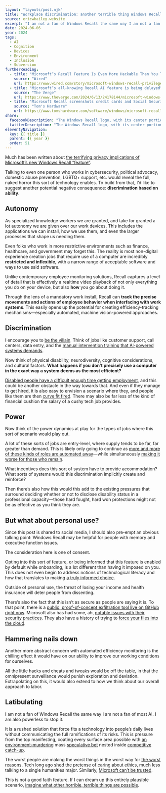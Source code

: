 ```yaml
---
layout: "layouts/post.njk"
title: "Workplace discrimination: another terrible thing Windows Recall might enable"
source: ericwbailey.website
excerpt: "I am not a fan of Windows Recall the same way I am not a fan of most AI"
date: 2024-06-06
year: 2024
tags:
  - AI
  - Cognition
  - Devices
  - Environment
  - Inclusion
  - Subversion
furtherReading:
  - title: "Microsoft’s Recall Feature Is Even More Hackable Than You Thought"
    source: "Wired"
    url: https://www.wired.com/story/microsoft-windows-recall-privilege-escalation/
  - title: "Microsoft’s all-knowing Recall AI feature is being delayed"
    source: "The Verge"
    url: https://www.theverge.com/2024/6/13/24178144/microsoft-windows-ai-recall-feature-delay
  - title: "Microsoft Recall screenshots credit cards and Social Security numbers, even with the “sensitive information” filter enabled"
    source: "Tom's Hardware"
    url: https://www.tomshardware.com/software/windows/microsoft-recall-screenshots-credit-cards-and-social-security-numbers-even-with-the-sensitive-information-filter-enabled
share:
  facebookDescription: "The Windows Recall logo, with its center portion replaced with an unsettling, staring eye."
  twitterDescription: "The Windows Recall logo, with its center portion replaced with an unsettling, staring eye."
eleventyNavigation:
  key: {{ title }}
  parent: {{ year }}
  order: 51
---
```


Much has been written about [the terrifying privacy implications of Microsoft’s new Windows Recall “feature”](https://scribe.rip/recall-stealing-everything-youve-ever-typed-or-viewed-on-your-own-windows-pc-is-now-possible-da3e12e9465e).

Talking to even one person who works in cybersecurity, political advocacy, domestic abuse prevention, LGBTQ+ support, etc. would reveal the full, naked horror this sort of technology enables. To build from that, I’d like to suggest another potential negative consequence: <strong>discrimination based on ability</strong>.

## Autonomy

As specialized knowledge workers we are granted, and take for granted a lot autonomy we are given over our work devices. This includes the applications we can install, how we use them, and even the larger processes that shape us needing them.

Even folks who work in more restrictive environments such as finance, healthcare, and government may forget this. The reality is most non-digital experience creation jobs that require use of a computer are incredibly <strong>restricted and inflexible</strong>, with a narrow range of acceptable software and ways to use said software.

Unlike contemporary employee monitoring solutions, Recall captures a level of detail that is effectively a realtime video playback of not only everything you do on your device, but also <strong>how</strong> you go about doing it.

Through the lens of a mandatory work install, Recall can <strong>track the precise movements and actions of employee behavior when interfacing with work systems</strong>. This easily opens up the potential for creating efficiency-tracking mechanisms—especially automated, machine vision-powered approaches.

## Discrimination

I encourage you to [be the villain](https://24ways.org/2018/be-the-villain/). Think of jobs like customer support, call centers, data entry, and the [manual intervention training that AI-powered systems demands](https://www.wired.com/story/low-paid-humans-ai-biden-modern-day-slavery/).

Now think of physical disability, neurodiversity, cognitive considerations, and cultural factors. <strong>What happens if you don’t precisely use a computer in the exact way a system deems as the most efficient?</strong>

[Disabled people have a difficult enough time getting employment](https://www.cultureamp.com/blog/disability-employment-barriers), and this could be another obstacle in the way towards that. And even if they manage to get hired, it is also easy to envision a scenario where they, and people like them are then [curve fit fired](https://en.wikipedia.org/wiki/Curve_fitting). There may also be far less of the kind of financial cushion the salary of a cushy tech job provides.

## Power

Now think of the power dynamics at play for the types of jobs where this sort of scenario would play out.

A lot of these sorts of jobs are entry-level, where supply tends to be far, far greater than demand. This is likely only going to continue as [more and more of these kinds of roles are automated away](https://www.fastcompany.com/91131913/klarna-slashes-10-million-annually-marketing-costs-here-s-their-secret)—while simultaneously [making it worse for those who remain](https://www.zdnet.com/article/generative-ai-may-be-creating-more-work-than-it-saves/).

What incentives does this sort of system have to provide accommodation? What sorts of systems would this discrimination implicitly create and reinforce?

Then there’s also how this would this add to the existing pressures that surround deciding whether or not to disclose disability status in a professional capacity—those hard fought, hard won protections might not be as effective as you think they are.

## But what about personal use?

Since this post is shared to social media, I should also pre-empt an obvious talking point: Windows Recall may be helpful for people with memory and executive function issues.

The consideration here is one of consent.

Opting into this sort of feature, or being informed that this feature is enabled by default while onboarding, is a lot different than having it imposed on you. This does not even begin to address notions of technological literacy and how that translates to making [a truly informed choice](https://en.wikipedia.org/wiki/Informed_consent).

Outside of personal use, the threat of losing your income and health insurance will deter people from dissenting.

There’s also the fact that this isn’t as secure as people are saying it is. To that point, there is a [public, proof-of-concept exfiltration tool live on GitHub right now](https://github.com/xaitax/TotalRecall). Microsoft also has had some, ah, [notable issues with their security practices](https://www.nbcnews.com/tech/security/scathing-federal-report-rips-microsoft-shoddy-security-insincerity-res-rcna146177). They also have a history of trying to [force your files into the cloud](https://www.theverge.com/2023/11/8/23952878/microsoft-onedrive-windows-close-app-notification).

## Hammering nails down

Another more abstract concern with automated efficiency monitoring is the chilling effect it would have on our ability to improve our working conditions for ourselves.

All the little hacks and cheats and tweaks would be off the table, in that the omnipresent surveillance would punish exploration and deviation. Extrapolating on this, it would also extend to how we think about our overall approach to labor.

## Latibulating

I am not a fan of Windows Recall the same way I am not a fan of most AI. I am also powerless to stop it.

It is a rushed solution that force fits a technology into people’s daily lives without communicating the full ramifications of its risks. This is pressure from the top manifesting, coating every surface area possible with [an environment-murdering](https://www.theguardian.com/commentisfree/article/2024/may/30/ugly-truth-ai-chatgpt-guzzling-resources-environment) mass [speculative bet](https://www.euronews.com/next/2024/05/29/despite-buzz-generative-ai-tools-like-chatgpt-see-minimal-daily-use-survey-finds) nested inside [competitive catch-up](https://www.antipope.org/charlie/blog-static/2024/06/is-microsoft-trying-to-commit-.html).

The worst people are making the worst things in the worst way for [the worst reasons](https://coryd.dev/posts/2024/the-tech-industry-doesnt-deserve-optimism-it-has-earned-skepticism/). Tech long ago [shed the pretense of caring about ethics](https://www.vox.com/future-perfect/2024/5/17/24158403/openai-resignations-ai-safety-ilya-sutskever-jan-leike-artificial-intelligence), much less talking to a single humanities major. Similarly, [Microsoft can’t be trusted](https://arstechnica.com/ai/2024/06/windows-recall-demands-an-extraordinary-level-of-trust-that-microsoft-hasnt-earned/).

This is not a good faith feature. If I can dream up this entirely plausible scenario, [imagine what other horrible, terrible things are possible](https://coryd.dev/posts/2024/your-new-tool-will-be-used-in-the-worst-possible-way/).
